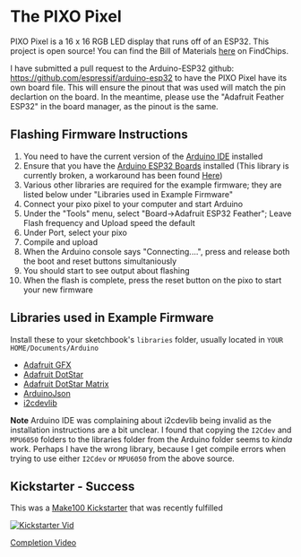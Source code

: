# The PIXO Pixel
PIXO Pixel is a 16 x 16 RGB LED display that runs off of an ESP32.
This project is open source!
You can find the Bill of Materials [here](https://www.findchips.com/org/10-open-hardware/list/85998-pixo-pixel-esp-board-and-led-board) on FindChips.

I have submitted a pull request to the Arduino-ESP32 github: https://github.com/espressif/arduino-esp32 to have the PIXO Pixel have its own board file. This will ensure the pinout that was used will match the pin declartion on the board. In the meantime, please use the "Adafruit Feather ESP32" in the board manager, as the pinout is the same.

## Flashing Firmware Instructions
1. You need to have the current version of the [Arduino IDE](https://arduino.cc) installed
2. Ensure that you have the [Arduino ESP32 Boards](https://github.com/espressif/arduino-esp32) installed (This library is currently broken, a workaround has been found [Here](https://github.com/espressif/arduino-esp32/issues/1559))
3. Various other libraries are required for the example firmware; they are listed below under "Libraries used in Example Firmware"
4. Connect your pixo pixel to your computer and start Arduino
5. Under the "Tools" menu, select "Board->Adafruit ESP32 Feather"; Leave Flash frequency and Upload speed the default
6. Under Port, select your pixo
7. Compile and upload
8. When the Arduino console says "Connecting....", press and release both the boot and reset buttons simultaniously
9. You should start to see output about flashing
10. When the flash is complete, press the reset button on the pixo to start your new firmware

## Libraries used in Example Firmware
Install these to your sketchbook's `libraries` folder, usually located in `YOUR HOME/Documents/Arduino`

* [Adafruit GFX](https://github.com/adafruit/Adafruit-GFX-Library)
* [Adafruit DotStar](https://github.com/adafruit/Adafruit_DotStar)
* [Adafruit DotStar Matrix](https://github.com/adafruit/Adafruit_DotStarMatrix)
* [ArduinoJson](https://github.com/bblanchon/ArduinoJson)
* [i2cdevlib](https://github.com/jrowberg/i2cdevlib)

**Note** Arduino IDE was complaining about i2cdevlib being invalid as the installation instructions are a bit unclear.
I found that copying the `I2Cdev` and `MPU6050` folders to the libraries folder from the Arduino folder seems to *kinda* work.
Perhaps I have the wrong library, because I get compile errors when trying to use either `I2Cdev` or `MPU6050` from the above source.


## Kickstarter - Success
This was a [Make100 Kickstarter](https://www.kickstarter.com/projects/idlehandsdev/pixo-pixel-an-esp32-based-iot-rgb-display-for-make) that was recently fulfilled

[![Kickstarter Vid](https://img.youtube.com/vi/XT5R4Tftu7k/0.jpg)](https://youtu.be/XT5R4Tftu7k)

[Completion Video](https://youtu.be/YA3uAYVbMNc)